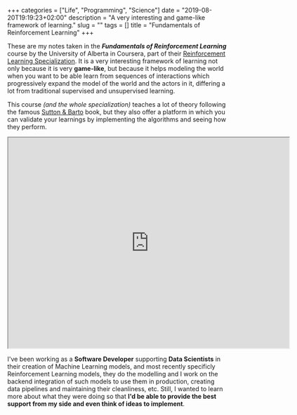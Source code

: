 +++
categories = ["Life", "Programming", "Science"]
date = "2019-08-20T19:19:23+02:00"
description = "A very interesting and game-like framework of learning."
slug = ""
tags = []
title = "Fundamentals of Reinforcement Learning"
+++


These are my notes taken in the _**Fundamentals of Reinforcement Learning**_ course by the University of Alberta in Coursera, part of their [Reinforcement Learning Specialization](https://www.coursera.org/specializations/reinforcement-learning). It is a very interesting framework of learning not only because it is very **game-like**, but because it helps modeling the world when you want to be able learn from sequences of interactions which progressively expand the model of the world and the actors in it, differing a lot from traditional supervised and unsupervised learning.

This course _(and the whole specialization)_ teaches a lot of theory following the famous [Sutton & Barto](http://www.incompleteideas.net/book/the-book-2nd.html) book, but they also offer a platform in which you can validate your learnings by implementing the algorithms and seeing how they perform.
 
<center><iframe src="https://drive.google.com/file/d/1-QgHag8tGLf5rflYVQixIqhjdW8a-Hdt/preview" width="640" height="480"></iframe></center>

I've been working as a **Software Developer** supporting **Data Scientists** in their creation of Machine Learning models, and most recently specificly Reinforcement Learning models, they do the modelling and I work on the backend integration of such models to use them in production, creating data pipelines and maintaining their cleanliness, etc. Still, I wanted to learn more about what they were doing so that **I'd be able to provide the best support from my side and even think of ideas to implement**.